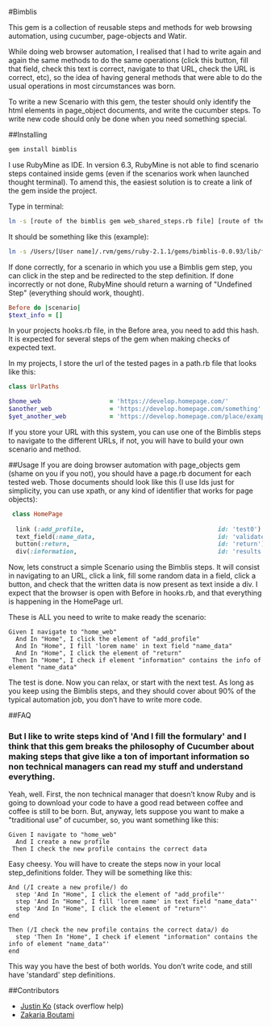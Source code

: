 #Bimblis

This gem is a collection of reusable steps and methods for web browsing automation, using cucumber, page-objects and Watir.

While doing web browser automation, I realised that I had to write again and again the same methods to do the same operations (click this button, fill that field, check this text is correct, navigate to that URL, check the URL is correct, etc), so the idea of having general methods that were able to do the usual operations in most circumstances was born.

To write a new Scenario with this gem, the tester should only identify the html elements in page_object documents, and write the cucumber steps. To write new code should only be done when you need something special.

##Installing

```bash
gem install bimblis
```
I use RubyMine as IDE. In version 6.3, RubyMine is not able to find scenario steps contained inside gems (even if the scenarios work when launched thought terminal). To amend this, the easiest solution is to create a link of the gem inside the project.

Type in terminal:
```bash
ln -s [route of the bimblis gem web_shared_steps.rb file] [route of the proyect features/steps folder]
 ```
It should be something like this (example):
```bash
ln -s /Users/[User name]/.rvm/gems/ruby-2.1.1/gems/bimblis-0.0.93/lib/features/step_definitions/web_shared_steps.rb /Users/[User name]/Documents/Git/qa-automation/features/step_definitions
 ```
If done correctly, for a scenario in which you use a Bimblis gem step, you can click in the step and be redirected to the step definition. If done incorrectly or not done, RubyMine should return a warning of "Undefined Step" (everything should work, thought).

```ruby
Before do |scenario|
$text_info = []
```
In your projects hooks.rb file, in the Before area, you need to add this hash. It is expected for several steps of the gem when making checks of expected text.

In my projects, I store the url of the tested pages in a path.rb file that looks like this:

```ruby
class UrlPaths

$home_web                   = 'https://develop.homepage.com/'
$another_web                = 'https://develop.homepage.com/something'
$yet_another_web            = 'https://develop.homepage.com/place/example'
```
If you store your URL with this system, you can use one of the Bimblis steps to navigate to the different URLs, if not, you will have to build your own scenario and method.


##Usage
If you are doing browser automation with page_objects gem (shame on you if you not), you should have a page.rb document for each tested web. Those documents should look like this (I use Ids just for simplicity, you can use xpath, or any kind of identifier that works for page objects):

```ruby
 class HomePage
 
  link (:add_profile,                                     id: 'test0')
  text_field(:name_data,                                  id: 'validate_field_of_study')
  button(:return,                                         id: 'return')
  div(:information,                                       id: 'results')
``` 

Now, lets construct a simple Scenario using the Bimblis steps. It will consist in navigating to an URL, click a link, fill some random data in a field, click a button, and check that the written data is now present as text inside a div. I expect that the browser is open with Before in hooks.rb, and that everything is happening in the HomePage url.

These is ALL you need to write to make ready the scenario:

```cucumber
Given I navigate to "home_web"
  And In "Home", I click the element of "add_profile"
  And In "Home", I fill 'lorem name' in text field "name_data"
  And In "Home", I click the element of "return"
 Then In "Home", I check if element "information" contains the info of element "name_data"
``` 

The test is done. Now you can relax, or start with the next test. As long as you keep using the Bimblis steps, and they should cover about 90% of the typical automation job, you don’t have to write more code.

##FAQ
### But I like to write steps kind of 'And I fill the formulary' and I think that this gem breaks the philosophy of Cucumber about making steps that give like a ton of important information so non technical managers can read my stuff and understand everything.

Yeah, well. First, the non technical manager that doesn’t know Ruby and is going to download your code to have a good read between coffee and coffee is still to be born. But, anyway, lets suppose you want to make a "traditional use" of cucumber, so, you want something like this:

```cucumber
Given I navigate to "home_web"
  And I create a new profile
 Then I check the new profile contains the correct data 
``` 

Easy cheesy. You will have to create the steps now in your local step_definitions folder. They will be something like this:

```cucumber
And (/I create a new profile/) do
  step 'And In "Home", I click the element of "add_profile"'
  step 'And In "Home", I fill 'lorem name' in text field "name_data"'
  step 'And In "Home", I click the element of "return"'
end

Then (/I check the new profile contains the correct data/) do
  step 'Then In "Home", I check if element "information" contains the info of element "name_data"'
end
``` 

This way you have the best of both worlds. You don’t write code, and still have 'standard' step definitions.

##Contributors

* [Justin Ko](http://stackoverflow.com/users/1200545/justin-ko) (stack overflow help)
* [Zakaria Boutami](https://github.com/ZescherW)
